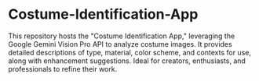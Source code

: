 # Costume-Identification-App
This repository hosts the "Costume Identification App," leveraging the Google Gemini Vision Pro API to analyze costume images. It provides detailed descriptions of type, material, color scheme, and contexts for use, along with enhancement suggestions. Ideal for creators, enthusiasts, and professionals to refine their work.
